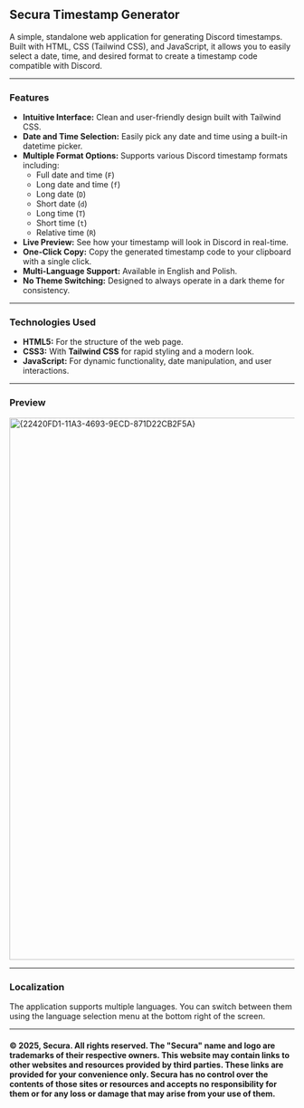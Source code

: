 ## Secura Timestamp Generator

A simple, standalone web application for generating Discord timestamps. Built with HTML, CSS (Tailwind CSS), and JavaScript, it allows you to easily select a date, time, and desired format to create a timestamp code compatible with Discord.

---

### Features

* **Intuitive Interface:** Clean and user-friendly design built with Tailwind CSS.
* **Date and Time Selection:** Easily pick any date and time using a built-in datetime picker.
* **Multiple Format Options:** Supports various Discord timestamp formats including:
    * Full date and time (`F`)
    * Long date and time (`f`)
    * Long date (`D`)
    * Short date (`d`)
    * Long time (`T`)
    * Short time (`t`)
    * Relative time (`R`)
* **Live Preview:** See how your timestamp will look in Discord in real-time.
* **One-Click Copy:** Copy the generated timestamp code to your clipboard with a single click.
* **Multi-Language Support:** Available in English and Polish.
* **No Theme Switching:** Designed to always operate in a dark theme for consistency.

---

### Technologies Used

* **HTML5:** For the structure of the web page.
* **CSS3:** With **Tailwind CSS** for rapid styling and a modern look.
* **JavaScript:** For dynamic functionality, date manipulation, and user interactions.

---

### Preview

<img width="919" height="958" alt="{22420FD1-11A3-4693-9ECD-871D22CB2F5A}" src="https://github.com/user-attachments/assets/f4c3390e-230a-4ed2-9f93-48868a111e1c" />

---

### Localization

The application supports multiple languages. You can switch between them using the language selection menu at the bottom right of the screen.

---

#### © 2025, Secura. All rights reserved. The "Secura" name and logo are trademarks of their respective owners. This website may contain links to other websites and resources provided by third parties. These links are provided for your convenience only. Secura has no control over the contents of those sites or resources and accepts no responsibility for them or for any loss or damage that may arise from your use of them.
